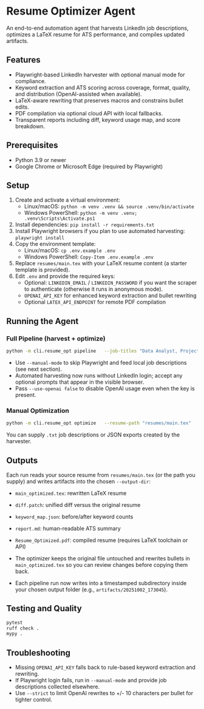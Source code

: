 # Resume Optimizer Agent

An end-to-end automation agent that harvests LinkedIn job descriptions, optimizes a LaTeX resume for ATS performance, and compiles updated artifacts.

## Features
- Playwright-based LinkedIn harvester with optional manual mode for compliance.
- Keyword extraction and ATS scoring across coverage, format, quality, and distribution (OpenAI-assisted when available).
- LaTeX-aware rewriting that preserves macros and constrains bullet edits.
- PDF compilation via optional cloud API with local fallbacks.
- Transparent reports including diff, keyword usage map, and score breakdown.

## Prerequisites
- Python 3.9 or newer
- Google Chrome or Microsoft Edge (required by Playwright)

## Setup
1. Create and activate a virtual environment:
   - Linux/macOS: `python -m venv .venv && source .venv/bin/activate`
   - Windows PowerShell: `python -m venv .venv; .venv\Scripts\Activate.ps1`
2. Install dependencies: `pip install -r requirements.txt`
3. Install Playwright browsers if you plan to use automated harvesting: `playwright install`
4. Copy the environment template:
   - Linux/macOS: `cp .env.example .env`
   - Windows PowerShell: `Copy-Item .env.example .env`
5. Replace `resumes/main.tex` with your LaTeX resume content (a starter template is provided).
6. Edit `.env` and provide the required keys:
   - Optional: `LINKEDIN_EMAIL` / `LINKEDIN_PASSWORD` if you want the scraper to authenticate (otherwise it runs in anonymous mode).
   - `OPENAI_API_KEY` for enhanced keyword extraction and bullet rewriting
   - Optional `LATEX_API_ENDPOINT` for remote PDF compilation

## Running the Agent
### Full Pipeline (harvest + optimize)
```bash
python -m cli.resume_opt pipeline   --job-titles "Data Analyst, Project Manager"   --locations "New York, Remote"   --resume-path "resumes/main.tex"   --output-dir "./artifacts"   --ats-threshold 82 --strict
```
- Use `--manual-mode` to skip Playwright and feed local job descriptions (see next section).
- Automated harvesting now runs without LinkedIn login; accept any optional prompts that appear in the visible browser.
- Pass `--use-openai false` to disable OpenAI usage even when the key is present.

### Manual Optimization
```bash
python -m cli.resume_opt optimize   --resume-path "resumes/main.tex"   --jd-file "./samples/jd_pm.txt"   --ats-threshold 85 --strict
```
You can supply `.txt` job descriptions or JSON exports created by the harvester.

## Outputs
Each run reads your source resume from `resumes/main.tex` (or the path you supply) and writes artifacts into the chosen `--output-dir`:
- `main_optimized.tex`: rewritten LaTeX resume
- `diff.patch`: unified diff versus the original resume
- `keyword_map.json`: before/after keyword counts
- `report.md`: human-readable ATS summary
- `Resume_Optimized.pdf`: compiled resume (requires LaTeX toolchain or API)
- The optimizer keeps the original file untouched and rewrites bullets in `main_optimized.tex` so you can review changes before copying them back.

- Each pipeline run now writes into a timestamped subdirectory inside your chosen output folder (e.g., `artifacts/20251002_173045`).

## Testing and Quality
```bash
pytest
ruff check .
mypy .
```

## Troubleshooting
- Missing `OPENAI_API_KEY` falls back to rule-based keyword extraction and rewriting.
- If Playwright login fails, run in `--manual-mode` and provide job descriptions collected elsewhere.
- Use `--strict` to limit OpenAI rewrites to +/- 10 characters per bullet for tighter control.
